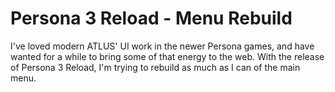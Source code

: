 # Persona 3 Reload - Menu Rebuild

I've loved modern ATLUS' UI work in the newer Persona games, and have wanted for a while to bring some of that energy to the web. With the release of Persona 3 Reload, I'm trying to rebuild as much as I can of the main menu.
